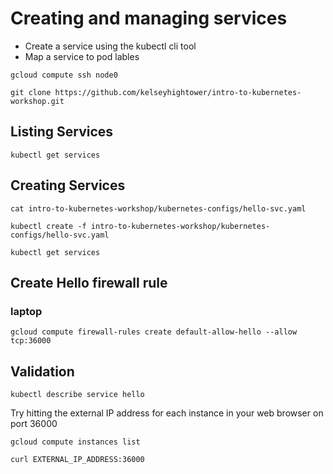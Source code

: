 # Creating and managing services

* Create a service using the kubectl cli tool
* Map a service to pod lables

```
gcloud compute ssh node0
```

```
git clone https://github.com/kelseyhightower/intro-to-kubernetes-workshop.git
```

## Listing Services

```
kubectl get services
```

## Creating Services

```
cat intro-to-kubernetes-workshop/kubernetes-configs/hello-svc.yaml
```

```
kubectl create -f intro-to-kubernetes-workshop/kubernetes-configs/hello-svc.yaml
```

```
kubectl get services
```

## Create Hello firewall rule

### laptop

```
gcloud compute firewall-rules create default-allow-hello --allow tcp:36000
```

## Validation
```
kubectl describe service hello
```

Try hitting the external IP address for each instance in your web browser on port 36000

```
gcloud compute instances list
```

```
curl EXTERNAL_IP_ADDRESS:36000
```
